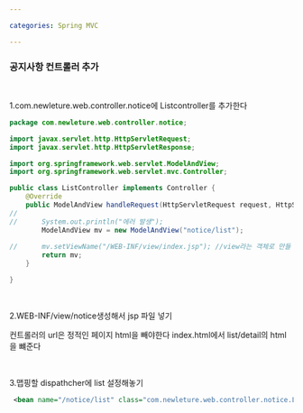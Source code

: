 ```yaml
---

categories: Spring MVC

---
```



### 공지사항 컨트롤러 추가 

&nbsp;


1.com.newleture.web.controller.notice에 Listcontroller를 추가한다

```java
package com.newleture.web.controller.notice;

import javax.servlet.http.HttpServletRequest;
import javax.servlet.http.HttpServletResponse;

import org.springframework.web.servlet.ModelAndView;
import org.springframework.web.servlet.mvc.Controller;

public class ListController implements Controller {
	@Override
	public ModelAndView handleRequest(HttpServletRequest request, HttpServletResponse response) throws Exception {
//
//		System.out.println("에러 발생");
		ModelAndView mv = new ModelAndView("notice/list");
		
//		mv.setViewName("/WEB-INF/view/index.jsp"); //view라는 객체로 만들 수 있고 name으로 만들수 있다
		return mv;
	}

}

```


&nbsp;


2.WEB-INF/view/notice생성해서 jsp 파일 넣기

컨트롤러의 url은 정적인 페이지 html을  빼야한다 
index.html에서 list/detail의 html을 뺴준다

&nbsp;


3.맵핑할 dispathcher에 list 설정해놓기

```xml
 <bean name="/notice/list" class="com.newleture.web.controller.notice.ListController"/>   

```

&nbsp;



